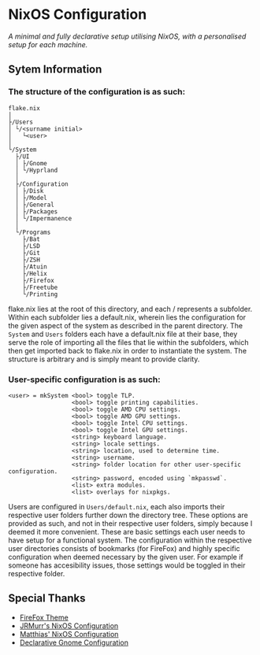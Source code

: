 # NixOS Configuration
*A minimal and fully declarative setup utilising NixOS, with a personalised setup for each machine.*

## Sytem Information

### The structure of the configuration is as such:

```
flake.nix
│
├/Users
│ └/<surname initial>
│   └<user>
│
└/System
  ├/UI
  │ ├/Gnome
  │ └/Hyprland
  │
  ├/Configuration
  │ ├/Disk
  │ ├/Model
  │ ├/General
  │ ├/Packages
  │ └/Impermanence
  │
  └/Programs
    ├/Bat
    ├/LSD
    ├/Git
    ├/ZSH
    ├/Atuin
    ├/Helix
    ├/Firefox
    ├/Freetube
    └/Printing
```

flake.nix lies at the root of this directory, and each / represents a subfolder. Within each subfolder
lies a default.nix, wherein lies the configuration for the given aspect of the system as described in the parent directory.
The `System` and `Users` folders each have a default.nix file at their base, they serve the role of importing all the files
that lie within the subfolders, which then get imported back to flake.nix in order to instantiate the system. The structure
is arbitrary and is simply meant to provide clarity.

### User-specific configuration is as such:

```
<user> = mkSystem <bool> toggle TLP.
                  <bool> toggle printing capabilities.
                  <bool> toggle AMD CPU settings.
                  <bool> toggle AMD GPU settings.
                  <bool> toggle Intel CPU settings.
                  <bool> toggle Intel GPU settings.
                  <string> keyboard language.
                  <string> locale settings.
                  <string> location, used to determine time.
                  <string> username.
                  <string> folder location for other user-specific configuration.
                  <string> password, encoded using `mkpasswd`.
                  <list> extra modules.
                  <list> overlays for nixpkgs.
```

Users are configured in `Users/default.nix`, each also imports their respective user folders further down the directory tree.
These options are provided as such, and not in their respective user folders, simply because I deemed it more convenient.
These are basic settings each user needs to have setup for a functional system. The configuration within the respective
user directories consists of bookmarks (for FireFox) and highly specific configuration when deemed necessary by the given user.
For example if someone has accesibility issues, those settings would be toggled in their respective folder.

## Special Thanks
- [FireFox Theme](https://codeberg.org/Freeplay/Firefox-Onebar/)
- [JRMurr's NixOS Configuration](https://github.com/JRMurr/NixOsConfig/tree/main)
- [Matthias' NixOS Configuration](https://github.com/MatthiasBenaets/nixos-config/)
- [Declarative Gnome Configuration](https://hoverbear.org/blog/declarative-gnome-configuration-in-nixos/)
